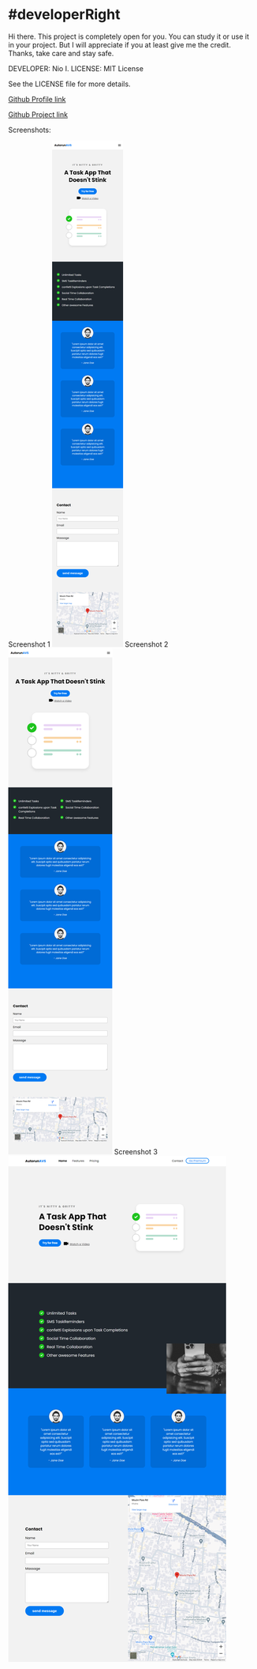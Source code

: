 # #developerRight

Hi there. This project is completely open for you. You can study it or use it in your project. But I will appreciate if you at least give me the credit. Thanks, take care and stay safe.

DEVELOPER: Nio I.
LICENSE: MIT License

See the LICENSE file for more details.

[Github Profile link](https://github.com/Autorun-AVS)

[Github Project link](https://github.com/Autorun-AVS/HTML-CSS-JS-Responsive-Mobile-First-Web-SMS-AVS-20230922)

Screenshots:

Screenshot 1
![Project screenshot 1](screenshots/Responsive-Mobile-First-Web-SMS-AVS%20(1).png)
Screenshot 2
![Project screenshots 2](screenshots/Responsive-Mobile-First-Web-SMS-AVS%20(2).png)
Screenshot 3
![Project screenshots 3](screenshots/Responsive-Mobile-First-Web-SMS-AVS%20(3).png)